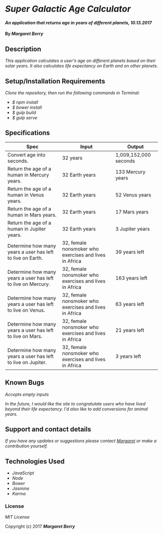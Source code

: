 # _Super Galactic Age Calculator_

#### _An application that returns age in years of different planets, 10.13.2017_

#### By _**Margaret Berry**_

## Description

_This application calculates a user's age on different planets based on their solar years.  It also calculates life expectancy on Earth and on other planets._

## Setup/Installation Requirements

_Clone the repository, then run the following commands in Terminal:_

* _$ npm install_
* _$ bower install_
* _$ gulp build_
* _$ gulp serve_

## Specifications

| Spec                                                         | Input                                                  | Output                |
|--------------------------------------------------------------|--------------------------------------------------------|-----------------------|
| Convert age into seconds.                                    | 32 years                                               | 1,009,152,000 seconds |
| Return the age of a human in Mercury years.                  | 32 Earth years                                         | 133 Mercury years     |
| Return the age of a human in Venus years.                    | 32 Earth years                                         | 52 Venus years        |
| Return the age of a human in Mars years.                     | 32 Earth years                                         | 17 Mars years         |
| Return the age of a human in Jupiter years.                  | 32 Earth years                                         | 3 Jupiter years       |
| Determine how many years a user has left to live on Earth.   | 32, female nonsmoker who exercises and lives in Africa | 39 years left         |
| Determine how many years a user has left to live on Mercury. | 32, female nonsmoker who exercises and lives in Africa | 163 years left        |
| Determine how many years a user has left to live on Venus.   | 32, female nonsmoker who exercises and lives in Africa | 63 years left         |
| Determine how many years a user has left to live on Mars.    | 32, female nonsmoker who exercises and lives in Africa | 21 years left         |
| Determine how many years a user has left to live on Jupiter. | 32, female nonsmoker who exercises and lives in Africa | 3 years left          |

## Known Bugs

_Accepts empty inputs_

_In the future, I would like the site to congratulate users who have lived beyond their life expectancy.  I'd also like to add conversions for animal years._

## Support and contact details

_If you have any updates or suggestions please contact [Margaret] or make a contribution yourself._

[Margaret]: mailto:margaretshelaghmcgovern@gmail.com

## Technologies Used

* _JavaScript_
* _Node_
* _Bower_
* _Jasmine_
* _Karma_

### License

*MIT License*

Copyright (c) 2017 **_Margaret Berry_**
